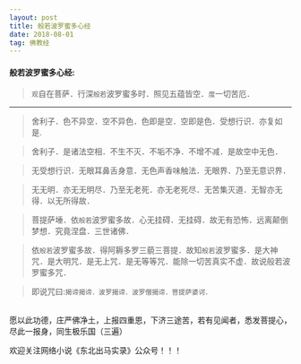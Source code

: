 ```yaml
---
layout: post
title: 般若波罗蜜多心经
date: 2018-08-01  
tag: 佛教经
--- 
```


#### 般若波罗蜜多心经:
>`观`自在菩萨．行深`般若`波罗蜜多时．照见五蕴皆空．`度`一切苦厄．
****


> 舍利子．色不异空．空不异色．色即是空．空即是色．受想行识．亦复如是.
> 

>舍利子．是诸法空相．不生不灭．不垢不净．不增不减．是故空中无色．
>

>无受想行识．无眼耳鼻舌身意．无色声香味触法．无眼界．乃至无意识界．
>

>无无明．亦无无明尽．乃至无老死．亦无老死尽．无苦集灭道．无智亦无得．以无所得故．
>

>菩提萨埵．依`般若`波罗蜜多故．心无挂碍．无挂碍．故无有恐怖．远离颠倒梦想．究竟涅盘．三世诸佛．
>

>依`般若`波罗蜜多故．得阿耨多罗三藐三菩提．故知`般若`波罗蜜多．是大神咒．是大明咒．是无上咒．是无等等咒．能除一切苦真实不虚．故说般若波罗蜜多咒．
>
>

>即说咒曰:`揭谛揭谛．波罗揭谛．波罗僧揭谛．菩提萨婆诃．`

<br>
愿以此功德，庄严佛净土，上报四重恩，下济三途苦，若有见闻者，悉发菩提心，尽此一报身，同生极乐国（三遍）

欢迎关注网络小说《东北出马实录》公众号！！！